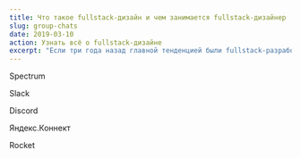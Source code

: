```yaml
---
title: Что такое fullstack-дизайн и чем занимается fullstack-дизайнер
slug: group-chats
date: 2019-03-10
action: Узнать всё о fullstack-дизайне
excerpt: "Если три года назад главной тенденцией были fullstack-разработчики, то сегодня это — fullstack-дизайнеры. В этой статье я расскажу, с чем это связано и как стать fullstack-дизайнером."
---
```


Spectrum

Slack

Discord

Яндекс.Коннект

Rocket
